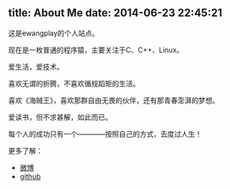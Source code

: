 title: About Me
date: 2014-06-23 22:45:21
---
这是ewangplay的个人站点。 <br>

现在是一枚普通的程序猿，主要关注于C、C++、Linux。<br>

爱生活，爱技术。<br>

喜欢无谓的折腾，不喜欢循规蹈矩的生活。<br>

喜欢《海贼王》，喜欢那群自由无畏的伙伴，还有那青春澎湃的梦想。<br>

爱读书，但不求甚解，如此而已。<br>

每个人的成功只有一个————按照自己的方式，去度过人生！<br>


更多了解：<br>
- [微博](http://weibo.com/ewangplay) <br>
- [github](https://github.com/ewangplay) <br>
